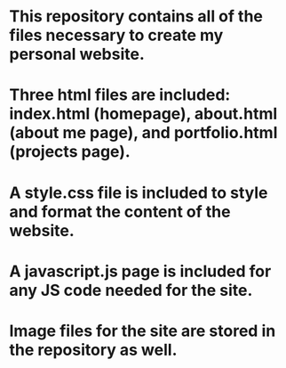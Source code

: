 # This repository contains all of the files necessary to create my personal website.
# Three html files are included: index.html (homepage), about.html (about me page), and portfolio.html (projects page).
# A style.css file is included to style and format the content of the website.
# A javascript.js page is included for any JS code needed for the site.
# Image files for the site are stored in the repository as well.